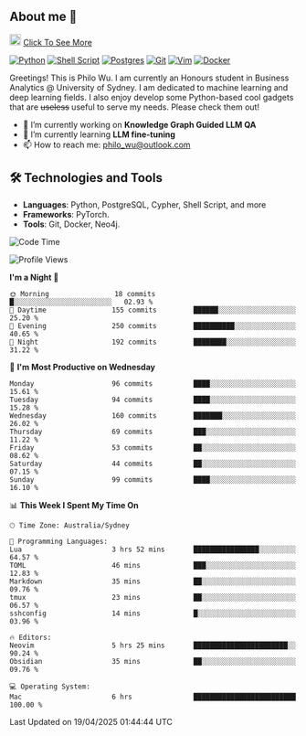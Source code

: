## About me 🤗

<a href="#"><img src="https://media.giphy.com/media/hvRJCLFzcasrR4ia7z/giphy.gif" width="20px" height="20px"></a> [Click To See More](https://codeboyphilo.github.io)

[![Python](https://img.shields.io/badge/python-3670A0?style=for-the-badge&logo=python&logoColor=ffdd54)](#)
[![Shell Script](https://img.shields.io/badge/shell_script-%23121011.svg?style=for-the-badge&logo=gnu-bash&logoColor=white)](#)
[![Postgres](https://img.shields.io/badge/postgres-%23316192.svg?style=for-the-badge&logo=postgresql&logoColor=white)](#)
[![Git](https://img.shields.io/badge/git-%23F05033.svg?style=for-the-badge&logo=git&logoColor=white)](#)
[![Vim](https://img.shields.io/badge/VIM-%2311AB00.svg?style=for-the-badge&logo=vim&logoColor=white)](#)
[![Docker](https://img.shields.io/badge/docker-%230db7ed.svg?style=for-the-badge&logo=docker&logoColor=white)](#)

Greetings! This is Philo Wu. I am currently an Honours student in Business Analytics \@ University of Sydney. I am dedicated to machine learning and deep learning fields. I also enjoy develop some Python-based cool gadgets that are ~~useless~~ useful to serve my needs. Please check them out!

- 🔭 I’m currently working on **Knowledge Graph Guided LLM QA**
- 🌱 I’m currently learning **LLM fine-tuning**
- 📫 How to reach me: philo_wu@outlook.com

## 🛠 Technologies and Tools
- **Languages**: Python, PostgreSQL, Cypher, Shell Script, and more
- **Frameworks**: PyTorch.
- **Tools**: Git, Docker, Neo4j.

<!--START_SECTION:waka-->
![Code Time](http://img.shields.io/badge/Code%20Time-749%20hrs%2037%20mins-blue)

![Profile Views](http://img.shields.io/badge/Profile%20Views-0-blue)

**I'm a Night 🦉** 

```text
🌞 Morning                18 commits          █░░░░░░░░░░░░░░░░░░░░░░░░   02.93 % 
🌆 Daytime                155 commits         ██████░░░░░░░░░░░░░░░░░░░   25.20 % 
🌃 Evening                250 commits         ██████████░░░░░░░░░░░░░░░   40.65 % 
🌙 Night                  192 commits         ████████░░░░░░░░░░░░░░░░░   31.22 % 
```
📅 **I'm Most Productive on Wednesday** 

```text
Monday                   96 commits          ████░░░░░░░░░░░░░░░░░░░░░   15.61 % 
Tuesday                  94 commits          ████░░░░░░░░░░░░░░░░░░░░░   15.28 % 
Wednesday                160 commits         ███████░░░░░░░░░░░░░░░░░░   26.02 % 
Thursday                 69 commits          ███░░░░░░░░░░░░░░░░░░░░░░   11.22 % 
Friday                   53 commits          ██░░░░░░░░░░░░░░░░░░░░░░░   08.62 % 
Saturday                 44 commits          ██░░░░░░░░░░░░░░░░░░░░░░░   07.15 % 
Sunday                   99 commits          ████░░░░░░░░░░░░░░░░░░░░░   16.10 % 
```


📊 **This Week I Spent My Time On** 

```text
🕑︎ Time Zone: Australia/Sydney

💬 Programming Languages: 
Lua                      3 hrs 52 mins       ████████████████░░░░░░░░░   64.57 % 
TOML                     46 mins             ███░░░░░░░░░░░░░░░░░░░░░░   12.83 % 
Markdown                 35 mins             ██░░░░░░░░░░░░░░░░░░░░░░░   09.76 % 
tmux                     23 mins             ██░░░░░░░░░░░░░░░░░░░░░░░   06.57 % 
sshconfig                14 mins             █░░░░░░░░░░░░░░░░░░░░░░░░   03.96 % 

🔥 Editors: 
Neovim                   5 hrs 25 mins       ███████████████████████░░   90.24 % 
Obsidian                 35 mins             ██░░░░░░░░░░░░░░░░░░░░░░░   09.76 % 

💻 Operating System: 
Mac                      6 hrs               █████████████████████████   100.00 % 
```


 Last Updated on 19/04/2025 01:44:44 UTC
<!--END_SECTION:waka-->
